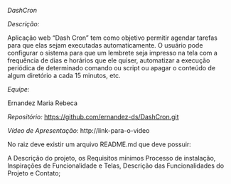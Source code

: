 *DashCron*

*Descrição:*

Aplicação web “Dash Cron” tem como objetivo permitir agendar  tarefas para que elas sejam executadas automaticamente. O usuário pode configurar o sistema para que um lembrete seja impresso na tela com a frequência de dias e horários que ele quiser, automatizar a execução periódica de determinado comando ou script ou apagar o conteúdo de algum diretório a cada 15 minutos, etc.

*Equipe:*

Ernandez
Maria Rebeca

*Repositório:* 
https://github.com/ernandez-ds/DashCron.git

*Vídeo de Apresentação:* 
http://link-para-o-video


No raiz deve existir um arquivo README.md que deve possuir:

A Descrição do projeto,
os Requisitos mínimos
Processo de instalação,
Inspirações de Funcionalidade e Telas,
Descrição das Funcionalidades do Projeto e Contato;
